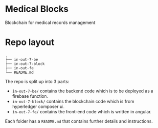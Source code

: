 # Medical Blocks

Blockchain for medical records management

# Repo layout
```
.
├── in-out-7-be
├── in-out-7-block
├── in-out-fe
└── README.md
```
The repo is split up into 3 parts:
- `in-out-7-be/` contains the backend code which is to be deployed as a firebase function.
- `in-out-7-block/` contains the blockchain code which is from hyperledger composer ui.
- `in-out-7-fe/` contains the front-end code which is written in angular.

Each folder has a `README.md` that contains further details and instructions.
